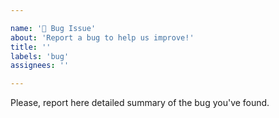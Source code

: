 ```yaml
---

name: '🐞 Bug Issue'
about: 'Report a bug to help us improve!'
title: ''
labels: 'bug'
assignees: ''

---
```


Please, report here detailed summary of the bug you've found.